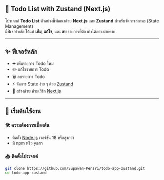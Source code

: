 ## 📝 Todo List with Zustand (Next.js)

โปรเจกต์ **Todo List** ตัวอย่างนี้พัฒนาด้วย **Next.js** และ **Zustand** สำหรับจัดการสถานะ (State Management)  
มีฟีเจอร์หลัก ได้แก่ **เพิ่ม**, **แก้ไข**, และ **ลบ** รายการที่ต้องทำได้อย่างง่ายดาย

---

## ✨ ฟีเจอร์หลัก

- ➕ เพิ่มรายการ Todo ใหม่
- ✏️ แก้ไขรายการ Todo
- 🗑️ ลบรายการ Todo
- ⚡ จัดการ State ง่าย ๆ ด้วย [Zustand](https://github.com/pmndrs/zustand)
- 🚀 สร้างด้วยเฟรมเวิร์ก [Next.js](https://nextjs.org/)

---

## 🚀 เริ่มต้นใช้งาน

### 🛠 ความต้องการเบื้องต้น

- ติดตั้ง [Node.js](https://nodejs.org/) เวอร์ชัน 18 หรือสูงกว่า
- มี npm หรือ yarn

### 📥 ติดตั้งโปรเจกต์

```bash
git clone https://github.com/Supawan-Pensri/todo-app-zustand.git
cd todo-app-zustand
